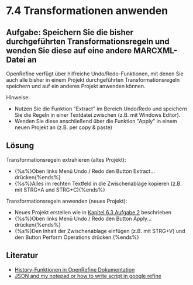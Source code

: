 # 7.4 Transformationen anwenden

## Aufgabe: Speichern Sie die bisher durchgeführten Transformationsregeln und wenden Sie diese auf eine andere MARCXML-Datei an

OpenRefine verfügt über hilfreiche Undo/Redo-Funktionen, mit denen Sie auch alle bisher in einem Projekt durchgeführten Transformationsregeln speichern und auf ein anderes Projekt anwenden können.

Hinweise:

* Nutzen Sie die Funktion "Extract" im Bereich Undo/Redo und speichern Sie die Regeln in einer Textdatei zwischen (z.B. mit Windows Editor).
* Wenden Sie diese anschließend über die Funktion "Apply" in einem neuen Projekt an (z.B. per copy & paste)

## Lösung

Transformationsregeln extrahieren (altes Projekt):

* {%s%}Oben links Menü Undo / Redo den Button Extract... drücken{%ends%}
* {%s%}Alles im rechten Textfeld in die Zwischenablage kopieren (z.B. mit STRG+A und STRG+C){%ends%}

Transformationsregeln anwenden (neues Projekt):

* Neues Projekt erstellen wie in [Kapitel 6.3 Aufgabe 2](https://felixlohmeier.gitbooks.io/seminar-wir-bauen-uns-einen-bibliothekskatalog/content/06_3_openrefine_starten_und_daten_laden.html) beschrieben
* {%s%}Oben links Menü Undo / Redo den Button Apply... drücken{%ends%}
* {%s%}Den Inhalt der Zwischenablage einfügen (z.B. mit STRG+V) und den Button Perform Operations drücken.{%ends%}

## Literatur

* [History-Funktionen in OpenRefine Dokumentation](https://github.com/OpenRefine/OpenRefine/wiki/History)
* [JSON and my notepad or how to write script in google refine](http://kb.refinepro.com/2012/06/google-refine-json-and-my-notepad-or.html)
